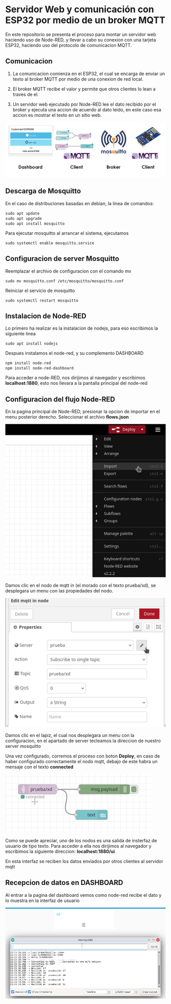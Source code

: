 # Servidor Web y comunicación con ESP32 por medio de un broker MQTT

En este repositorio se presenta el proceso para montar un servidor web haciendo uso de Node-RED, y llevar a cabo su conexion con una tarjeta ESP32, haciendo uso del protocolo de comunicacion MQTT.

## Comunicacion

1. La comunicacion comienza en el ESP32, el cual se encarga de enviar un texto al broker MQTT por medio de una conexion de red local.

2. El broker MQTT recibe el valor y permite que otros clientes lo lean a traves de el.

3. Un servidor web ejecutado por Node-RED lee el dato recibido por el broker y ejecuta una accion de acuerdo al dato leido, en este caso esa accion es mostrar el texto en un sitio web.

![mqttesp32](./Imagenes/mqttesp32.PNG)




## Descarga de Mosquitto


En el caso de distribuciones basadas en debian, la linea de comandos:

    sudo apt update
    sudo apt upgrade
    sudo apt install mosquitto

Para ejecutar mosquitto al arrancar el sistema, ejecutamos


    sudo systemctl enable mosquitto.service
## Configuracion de server Mosquitto


Reemplazar el archivo de configuracion con el comando mv

    sudo mv mosquitto.conf /etc/mosquitto/mosquitto.conf


Reiniciar el servicio de mosquitto


    sudo systemctl restart mosquitto


## Instalacion de Node-RED

Lo primero ha realizar es la instalacion de nodejs, para eso escribimos la siguiente linea

    sudo apt install nodejs

Despues instalamos el node-red, y su complemento DASHBOARD

    npm install node-red
    npm install node-red-dashboard

Para acceder a node-RED, nos dirijimos al navegador y escribimos **localhost:1880**, esto nos llevara a la pantalla principal del node-red


## Configuracion del flujo Node-RED


En la pagina principal de Node-RED, presionar la opcion de importar en el menu posterior derecho. Seleccionar el archivo **flows.json**

![Importar](./Imagenes/Import_Node_Red.png)

Damos clic en el nodo de mqtt in (el morado con el texto prueba/xd), se desplegara un menu con las propiedades del nodo.

![Propiedades](./Imagenes/Prop_node.png)

Damos clic en el lapiz, el cual nos desplegara un menu con la configuracion, en el apartado de server tecleamos la direccion de nuestro server mosquitto

Una vez configurado, corremos el proceso con boton **Deploy**, en caso de haber configurado correctamente el nodo mqtt, debajo de este habra un mensaje con el texto **connected**

![Connected](./Imagenes/Connected.png)

Como se puede apreciar, uno de los nodos es una salida de insterfaz de usuario de tipo texto. Para acceder a ella nos dirijimos al navegador y escribimos la siguiente direccion: **localhost:1880/ui**

En esta interfaz se reciben los datos enviados por otros clientes al servidor mqtt

## Recepcion de datos en DASHBOARD

Al entrar a la pagina del dashboard vemos como node-red recibe el dato y lo muestra en la interfaz de usuario

![Connected](./Imagenes/Resultado.png)

